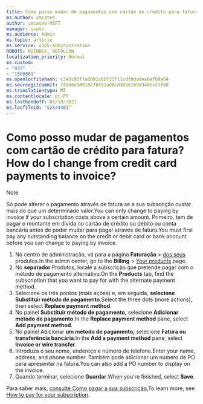 ```yaml
---
title: Como posso mudar de pagamentos com cartão de crédito para fatura?
ms.author: cmcatee
author: cmcatee-MSFT
manager: scotv
ms.audience: Admin
ms.topic: article
ms.service: o365-administration
ROBOTS: NOINDEX, NOFOLLOW
localization_priority: Normal
ms.custom:
- "433"
- "1500001"
ms.openlocfilehash: c34dc93f7ad091c08f23f11cdf0dddea6afb9a04
ms.sourcegitcommit: f4866e94918c7b591ad0cd3b58169d340bcc7f00
ms.translationtype: MT
ms.contentlocale: pt-PT
ms.lasthandoff: 05/19/2021
ms.locfileid: "52544481"
---
```

# <a name="how-do-i-change-from-credit-card-payments-to-invoice"></a><span data-ttu-id="8d3ce-102">Como posso mudar de pagamentos com cartão de crédito para fatura?</span><span class="sxs-lookup"><span data-stu-id="8d3ce-102">How do I change from credit card payments to invoice?</span></span>

> [!NOTE]
> <span data-ttu-id="8d3ce-103">Só pode alterar o pagamento através de fatura se a sua subscrição custar mais do que um determinado valor.</span><span class="sxs-lookup"><span data-stu-id="8d3ce-103">You can only change to paying by invoice if your subscription costs above a certain amount.</span></span> <span data-ttu-id="8d3ce-104">Primeiro, tem de pagar o montante em dívida no cartão de crédito ou débito ou conta bancária antes de poder mudar para pagar através de fatura.</span><span class="sxs-lookup"><span data-stu-id="8d3ce-104">You must first pay any outstanding balance on the credit or debit card or bank account before you can change to paying by invoice.</span></span>

1. <span data-ttu-id="8d3ce-105">No centro de administração, vá para a página **Faturação**  >  [dos seus](https://go.microsoft.com/fwlink/p/?linkid=842054) produtos.</span><span class="sxs-lookup"><span data-stu-id="8d3ce-105">In the admin center, go to the **Billing** > [Your products](https://go.microsoft.com/fwlink/p/?linkid=842054) page.</span></span>
2. <span data-ttu-id="8d3ce-106">No **separador** Produtos, locale a subscrição que pretende pagar com o método de pagamento alternativo.</span><span class="sxs-lookup"><span data-stu-id="8d3ce-106">On the **Products** tab, find the subscription that you want to pay for with the alternate payment method.</span></span>
3. <span data-ttu-id="8d3ce-107">Selecione os três pontos (mais ações) e, em seguida, **selecione Substituir método de pagamento**.</span><span class="sxs-lookup"><span data-stu-id="8d3ce-107">Select the three dots (more actions), then select **Replace payment method**.</span></span>
4. <span data-ttu-id="8d3ce-108">No painel **Substituir método de pagamento,** selecione **Adicionar método de pagamento**.</span><span class="sxs-lookup"><span data-stu-id="8d3ce-108">In the **Replace payment method** pane, select **Add payment method**.</span></span>
5. <span data-ttu-id="8d3ce-109">No painel Adicionar **um método de pagamento,** selecione **Fatura ou transferência bancária**.</span><span class="sxs-lookup"><span data-stu-id="8d3ce-109">In the **Add a payment method** pane, select **Invoice or wire transfer**.</span></span>
6. <span data-ttu-id="8d3ce-110">Introduza o seu nome, endereço e número de telefone.</span><span class="sxs-lookup"><span data-stu-id="8d3ce-110">Enter your name, address, and phone number.</span></span> <span data-ttu-id="8d3ce-111">Também pode adicionar um número de PO para apresentar na fatura.</span><span class="sxs-lookup"><span data-stu-id="8d3ce-111">You can also add a PO number to display on the invoice.</span></span>
7. <span data-ttu-id="8d3ce-112">Quando terminar, selecione **Guardar**.</span><span class="sxs-lookup"><span data-stu-id="8d3ce-112">When you're finished, select **Save**.</span></span>

<span data-ttu-id="8d3ce-113">Para saber mais, [consulte Como pagar a sua subscrição.](/microsoft-365/commerce/billing-and-payments/pay-for-your-subscription)</span><span class="sxs-lookup"><span data-stu-id="8d3ce-113">To learn more, see [How to pay for your subscription](/microsoft-365/commerce/billing-and-payments/pay-for-your-subscription).</span></span>